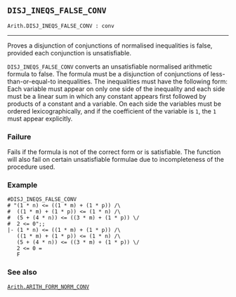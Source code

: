 ## `DISJ_INEQS_FALSE_CONV`

``` hol4
Arith.DISJ_INEQS_FALSE_CONV : conv
```

------------------------------------------------------------------------

Proves a disjunction of conjunctions of normalised inequalities is
false, provided each conjunction is unsatisfiable.

`DISJ_INEQS_FALSE_CONV` converts an unsatisfiable normalised arithmetic
formula to false. The formula must be a disjunction of conjunctions of
less-than-or-equal-to inequalities. The inequalities must have the
following form: Each variable must appear on only one side of the
inequality and each side must be a linear sum in which any constant
appears first followed by products of a constant and a variable. On each
side the variables must be ordered lexicographically, and if the
coefficient of the variable is `1`, the `1` must appear explicitly.

### Failure

Fails if the formula is not of the correct form or is satisfiable. The
function will also fail on certain unsatisfiable formulae due to
incompleteness of the procedure used.

### Example

``` hol4
#DISJ_INEQS_FALSE_CONV
# "(1 * n) <= ((1 * m) + (1 * p)) /\
#  ((1 * m) + (1 * p)) <= (1 * n) /\
#  (5 + (4 * n)) <= ((3 * m) + (1 * p)) \/
#  2 <= 0";;
|- (1 * n) <= ((1 * m) + (1 * p)) /\
   ((1 * m) + (1 * p)) <= (1 * n) /\
   (5 + (4 * n)) <= ((3 * m) + (1 * p)) \/
   2 <= 0 =
   F
```

### See also

[`Arith.ARITH_FORM_NORM_CONV`](#Arith.ARITH_FORM_NORM_CONV)
